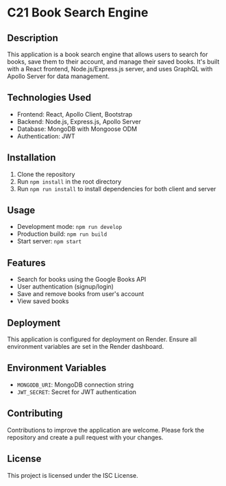 # C21 Book Search Engine

## Description

This application is a book search engine that allows users to search for books, save them to their account, and manage their saved books. It's built with a React frontend, Node.js/Express.js server, and uses GraphQL with Apollo Server for data management.

## Technologies Used

- Frontend: React, Apollo Client, Bootstrap
- Backend: Node.js, Express.js, Apollo Server
- Database: MongoDB with Mongoose ODM
- Authentication: JWT

## Installation

1. Clone the repository
2. Run `npm install` in the root directory
3. Run `npm run install` to install dependencies for both client and server

## Usage

- Development mode: `npm run develop`
- Production build: `npm run build`
- Start server: `npm start`

## Features

- Search for books using the Google Books API
- User authentication (signup/login)
- Save and remove books from user's account
- View saved books

## Deployment

This application is configured for deployment on Render. Ensure all environment variables are set in the Render dashboard.

## Environment Variables

- `MONGODB_URI`: MongoDB connection string
- `JWT_SECRET`: Secret for JWT authentication

## Contributing

Contributions to improve the application are welcome. Please fork the repository and create a pull request with your changes.

## License

This project is licensed under the ISC License.